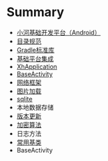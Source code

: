 # Summary

* [小河基础开发平台（Android）](README.md)
* [目录规范](mu-lu-gui-fan.md)
* [Gradle标准库](chapter1.md)
* [基础平台集成](ji-chu-ping-tai-ji-cheng.md)
* [XhApplication](xhapplication.md)
* [BaseActivity](baseactivity.md)
* [网络框架](2wang-luo-kuang-jia.md)
* [图片加载](4tu-pian-jia-zai.md)
* [sqlite](3sqlite.md)
* 本地数据存储
* [版本更新](5ban-ben-geng-xin.md)
* [加密算法](6jia-mi-suan-fa.md)
* 日志方法
* [常用基类](chang-yong-ji-lei.md)
* BaseActivity

